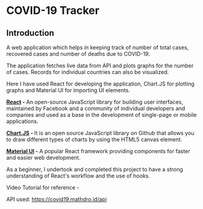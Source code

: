 # COVID-19 Tracker

## Introduction
A web application which helps in keeping track of number of total cases, recovered cases and number of deaths due to COVID-19. 

The application fetches live data from API and plots graphs for the number of cases. Records for individual countries can also be visualized.

Here I have used React for developing the application, Chart.JS for plotting graphs and Material UI for importing UI elements.

<a href="https://reactjs.org/"><B>React</a> - </B> An open-source JavaScript library for building user interfaces, maintained by Facebook and a community of individual developers and companies and used as a base in the development of single-page or mobile applications.

<a href="https://www.chartjs.org/"><B>Chart.JS</a> - </B> It is an open source JavaScript library on Github that allows you to draw different types of charts by using the HTML5 canvas element. 

<a href="https://material-ui.com/"><B>Material UI</a> - </B> A popular React framework providing components for faster and easier web development. 

As a beginner, I undertook and completed this project to have a strong understanding of React's workflow and the use of hooks.

Video Tutorial for reference - 

API used: https://covid19.mathdro.id/api
